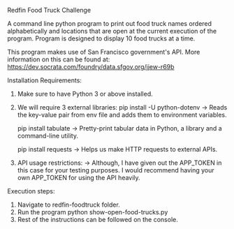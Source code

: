 Redfin Food Truck Challenge

A command line python program to print out food truck names ordered alphabetically and locations that are open at the current execution of the program. Program is designed to display 10 food trucks at a time.

This program makes use of San Francisco government's API. 
More information on this can be found at: https://dev.socrata.com/foundry/data.sfgov.org/jjew-r69b

Installation Requirements:

1. Make sure to have Python 3 or above installed.
2. We will require 3 external libraries:
   pip install -U python-dotenv
   -> Reads the key-value pair from env file and adds them to environment variables.

   pip install tabulate
   -> Pretty-print tabular data in Python, a library and a command-line utility.

   pip install requests
   -> Helps us make HTTP requests to external APIs.

3. API usage restrictions:
   -> Although, I have given out the APP_TOKEN in this case for your testing purposes. I would recommend having your own
      APP_TOKEN for using the API heavily.


Execution steps:

1. Navigate to redfin-foodtruck folder.
2. Run the program python show-open-food-trucks.py
3. Rest of the instructions can be followed on the console.